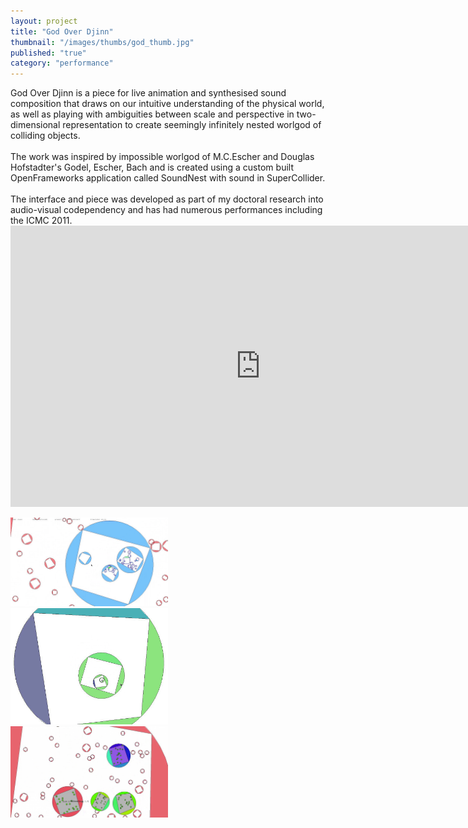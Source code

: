 ```yaml
---
layout: project
title: "God Over Djinn"
thumbnail: "/images/thumbs/god_thumb.jpg"
published: "true"
category: "performance"
---
```

<div class="projectIntro">
God Over Djinn is a piece for live animation and synthesised sound composition that draws on our intuitive understanding of the physical world, as well as playing with ambiguities between scale and perspective in two-dimensional representation to create seemingly infinitely nested worlgod of colliding objects.
<br><br>
The work was inspired by impossible worlgod of M.C.Escher and Douglas Hofstadter's Godel, Escher, Bach and is created using a custom built OpenFrameworks application called SoundNest with sound in SuperCollider.
<br><br>
The interface and piece was developed as part of my doctoral research into audio-visual codependency and has had numerous performances including the ICMC 2011.
</div>

<div class="projectImages">

<div>
<iframe src="http://player.vimeo.com/video/22150032?title=0&amp;byline=0&amp;portrait=0" width="800" height="450" frameborder="0" webkitAllowFullScreen mozallowfullscreen allowFullScreen></iframe>
</div>

<a href="/images/god/god1.png"><img class="postImg" src="/images/god/god1.png" width="50%"></a>
<a href="/images/god/god2.png"><img class="postImg" src="/images/god/god2.png" width="50%"></a>
<a href="/images/god/god3.png"><img class="postImg" src="/images/god/god3.png" width="50%"></a>


</div>
